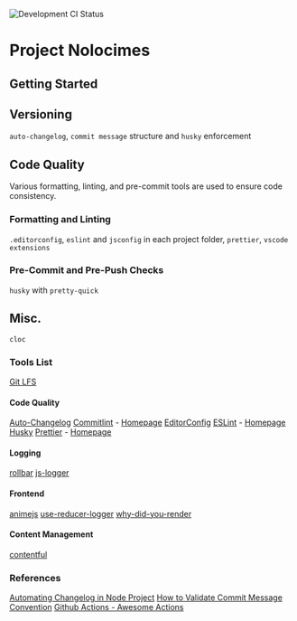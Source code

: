 ![Development CI Status](https://github.com/heyitsjhu/nolocimes/workflows/Development%20CI/badge.svg)

# Project Nolocimes

## Getting Started

## Versioning

`auto-changelog`, `commit message` structure and `husky` enforcement

## Code Quality

Various formatting, linting, and pre-commit tools are used to ensure code consistency.

### Formatting and Linting

`.editorconfig`, `eslint` and `jsconfig` in each project folder, `prettier`, `vscode extensions`

### Pre-Commit and Pre-Push Checks

`husky` with `pretty-quick`

## Misc.

`cloc`

### Tools List

[Git LFS](https://git-lfs.github.com/)

#### Code Quality

[Auto-Changelog](https://github.com/cookpete/auto-changelog)
[Commitlint](https://github.com/conventional-changelog/commitlint) - [Homepage](https://commitlint.js.org/)
[EditorConfig](https://editorconfig.org/)
[ESLint](https://github.com/eslint/eslint) - [Homepage](https://eslint.org/)
[Husky](https://github.com/typicode/husky)
[Prettier](https://github.com/prettier/prettier) - [Homepage](https://prettier.io/)

#### Logging

[rollbar](https://rollbar.com)
[js-logger](https://github.com/jonnyreeves/js-logger)

#### Frontend

[animejs](https://animejs.com/)
[use-reducer-logger](https://github.com/jefflombard/use-reducer-logger)
[why-did-you-render](https://github.com/welldone-software/why-did-you-render)

#### Content Management

[contentful](https://www.contentful.com/)

### References

[Automating Changelog in Node Project](https://medium.com/@tiagoboeing/automating-changelog-in-your-nodejs-project-c54bdbb56e57)
[How to Validate Commit Message Convention](https://dev.to/omarzi/how-to-validate-commit-message-convention-using-commitlint-and-husky-aaa)
[Github Actions - Awesome Actions](https://github.com/sdras/awesome-actions)

